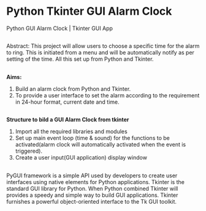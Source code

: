 # **Python Tkinter GUI  Alarm Clock**
Python GUI Alarm Clock | Tkinter GUI App

##
Abstract:
This project will allow users to choose a specific time for the alarm to ring. This is initiated from a menu and will be automatically notify as per setting of the time. All this set up from Python and Tkinter.

##
**Aims:**
1) Build an alarm clock from Python and Tkinter. 
2) To provide a user interface to set the alarm according to the requirement in 24-hour format, current date and time.

##
**Structure to bild a GUI Alarm Clock from tkinter**
1. Import all the required libraries and modules
2. Set up main event loop (time & sound) for the functions to be activated(alarm clock will automatically activated when the event is triggered).
3. Create a user input(GUI application) display window

##
PyGUI framework is a simple API used by developers to create user interfaces using native elements for Python applications. 
Tkinter is the standard GUI library for Python. When Python combined Tkinter will provides a speedy and simple way to build GUI applications. Tkinter furnishes a powerful object-oriented interface to the Tk GUI toolkit.
